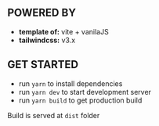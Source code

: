 ## POWERED BY

- **template of:** vite + vanilaJS
- **tailwindcss:** v3.x

## GET STARTED

- run `yarn` to install dependencies
- run `yarn dev` to start development server
- run `yarn build` to get production build

Build is served at `dist` folder
